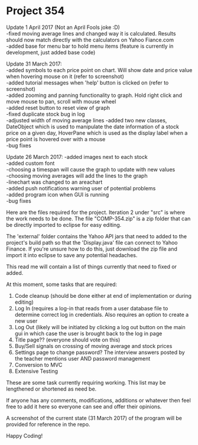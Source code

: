 # Project 354

Update 1 April 2017 (Not an April Fools joke :D)  
-fixed moving average lines and changed way it is calculated. Results should now match directly with the calculators on Yahoo Fiance.com  
-added base for menu bar to hold menu items (feature is currently in development, just added base code)

Update 31 March 2017:  
-added symbols to each price point on chart. Will show date and price value when hovering mouse on it (refer to screenshot)  
-added tutorial messages when 'help' button is clicked on (refer to screenshot)  
-added zooming and panning functionality to graph. Hold right click and move mouse to pan, scroll with mouse wheel  
-added reset button to reset view of graph  
-fixed duplicate stock bug in log  
-adjusted width of moving average lines
-added two new classes, DateObject which is used to manipulate the date information of a stock price on a given day, HoverPane which is used as the display label when a price point is hovered over with a mouse  
-bug fixes

Update 26 March 2017:
-added images next to each stock  
-added custom font  
-choosing a timespan will cause the graph to update with new values  
-choosing moving averages will add the lines to the graph  
-linechart was changed to an areachart  
-added push notifications warning user of potential problems  
-added program icon when GUI is running  
-bug fixes

Here are the files required for the project. Iteration 2 under "src" is where the work needs to be done. The file "COMP-354.zip" is
a zip folder that can be directly imported to eclipse for easy editing.

The 'external' folder contains the Yahoo API jars that need to added to the project's build path so that the 'Display.java' file
can connect to Yahoo Finance. If you're unsure how to do this, just download the zip file and import it into eclipse to save any
potential headaches.

This read me will contain a list of things currently that need to fixed or added.

At this moment, some tasks that are required:
  1) Code cleanup (should be done either at end of implementation or during editing)
  2) Log In (requires a log-in that reads from a user database file to determine correct log in credentials. Also requires an
     option to create a new user
  3) Log Out (likely will be initiated by clicking a log out button on the main gui in which case the user is brought back to the
     log in page
  4) Title page?? (everyone should vote on this)
  5) Buy/Sell signals on crossing of moving average and stock prices
  6) Settings page to change password? The interview answers posted by the teacher mentions user AND password management
  7) Conversion to MVC
  8) Extensive Testing
  
These are some task currently requiring working. This list may be lengthened or shortened as need be.

If anyone has any comments, modifications, additions or whatever then feel free to add it here so everyone can see and offer 
their opinions.

A screenshot of the current state (31 March 2017) of the program will be provided for reference in the repo.

Happy Coding!
